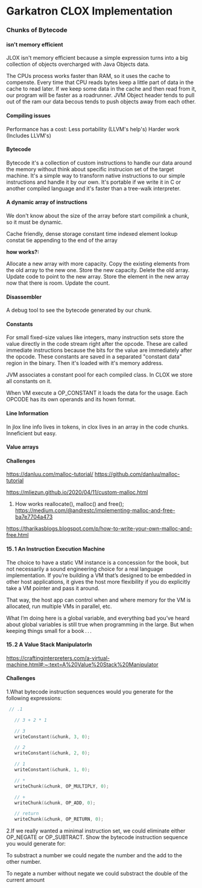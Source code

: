 # Garkatron CLOX Implementation

### Chunks of Bytecode

#### isn't memory efficient

JLOX isn't memory efficient because a simple expression turns into a big collection of objects overcharged with Java Objects data.

The CPUs process works faster than RAM, so it uses the cache to compenste.
Every time that CPU reads bytes keep a little part of data in the cache to read later.
If we keep some data in the cache and then read from it, our program will be faster as a roadrunner.
JVM Object header tends to pull out of the ram our data becous tends to push objects away from each other.

#### Compiling issues

Performance has a cost:
Less portability (LLVM's help's)
Harder work (Includes LLVM's)


#### Bytecode

Bytecode it's a collection of custom instructions to handle our data around the memory without think about specific instrucion set of the target machine.
It's a simple way to transform native instructions to our simple instructions and handle it by our own.
It's portable if we write it in C or another compiled language and it's faster than a tree-walk interpreter.


#### A dynamic array of instructions

We don't know about the size of the array before start compilink a chunk, so it must be dynamic.

Cache friendly, dense storage
constant time indexed element lookup
constat tie appending to the end of the array

**how works?:**

Allocate a new array with more capacity.
Copy the existing elements from the old array to the new one.
Store the new capacity.
Delete the old array.
Update code to point to the new array.
Store the element in the new array now that there is room.
Update the count.

#### Disassembler

A debug tool to see the bytecode generated by our chunk.

#### Constants

For small fixed-size values like integers, many instruction sets store the value directly in the code stream right after the opcode. These are called immediate instructions because the bits for the value are immediately after the opcode.
These constants are saved in a separated "constant data" region in the binary.
Then it's loaded with it's memory address.

JVM associates a constant pool for each compiled class.
In CLOX we store all constants on it.

When VM execute a OP_CONSTANT it loads the data for the usage.
Each OPCODE has its own operands and its hown format.


#### Line Information

In jlox line info lives in tokens, in clox lives in an array in the code chunks. Inneficient but easy.

#### Value arrays


#### Challenges
https://danluu.com/malloc-tutorial/
https://github.com/danluu/malloc-tutorial

https://mliezun.github.io/2020/04/11/custom-malloc.html

1. How works reallocate(), malloc() and free();
https://medium.com/@andrestc/implementing-malloc-and-free-ba7e7704a473


https://tharikasblogs.blogspot.com/p/how-to-write-your-own-malloc-and-free.html

#### 15 . 1 An Instruction Execution Machine

The choice to have a static VM instance is a concession for the book, but not necessarily a sound engineering choice for a real language implementation. If you’re building a VM that’s designed to be embedded in other host applications, it gives the host more flexibility if you do explicitly take a VM pointer and pass it around.

That way, the host app can control when and where memory for the VM is allocated, run multiple VMs in parallel, etc.

What I’m doing here is a global variable, and everything bad you’ve heard about global variables is still true when programming in the large. But when keeping things small for a book . . . 

#### 15 . 2 A Value Stack ManipulatorIn 
https://craftinginterpreters.com/a-virtual-machine.html#:~:text=A%20Value%20Stack%20Manipulator

#### Challenges
1.What bytecode instruction sequences would you generate for the following expressions:

```c
 // .1

   // 3 + 2 * 1

   // 3
   writeConstant(&chunk, 3, 0);

   // 2
   writeConstant(&chunk, 2, 0);

   // 1
   writeConstant(&chunk, 1, 0);

   // *
   writeChunk(&chunk, OP_MULTIPLY, 0);

   // +
   writeChunk(&chunk, OP_ADD, 0);

   // return
   writeChunk(&chunk, OP_RETURN, 0);
```

2.If we really wanted a minimal instruction set, we could eliminate either OP_NEGATE or OP_SUBTRACT. Show the bytecode instruction sequence you would generate for:


To substract a number we could negate the number and the add to the other number.

To negate a number without negate we could substract the double of the current amount

####